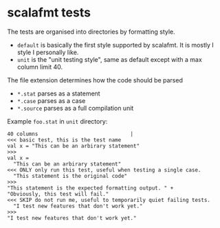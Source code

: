 # scalafmt tests

The tests are organised into directories by formatting style.

* `default` is basically the first style supported by scalafmt. It is mostly
  I style I personally like.
* `unit` is the "unit testing style", same as default except with
  a max column limit 40.

The file extension determines how the code should be parsed

* `*.stat` parses as a statement
* `*.case` parses as a case
* `*.source` parses as a full compilation unit

Example `foo.stat` in `unit` directory:
```
40 columns                              |
<<< basic test, this is the test name
val x = "This can be an arbirary statement"
>>>
val x =
  "This can be an arbirary statement"
<<< ONLY only run this test, useful when testing a single case.
  "This statement is the original code"
>>>
"This statement is the expected formatting output. " +
"Obviously, this test will fail."
<<< SKIP do not run me, useful to temporarily quiet failing tests.
  "I test new features that don't work yet."
>>>
"I test new features that don't work yet."
```
